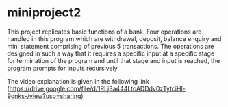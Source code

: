 # miniproject2
This project replicates basic functions of a bank.
Four operations are handled in this program which are withdrawal, deposit, balance enquiry and mini statement comprising of previous 5 transactions.
The operations are designed in such a way that it requires a specific input at a specific stage for termination of the program and until that stage and input is reached, the program prompts for inputs recursively.


The video explanation is given in the following link (https://drive.google.com/file/d/1RLj3a444LtoADDdv0zTytciHl-9gnks-/view?usp=sharing)
